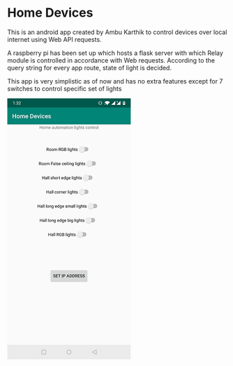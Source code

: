 # Home Devices

This is an android app created by Ambu Karthik to control devices over local internet using Web API requests. 

A raspberry pi has been set up which hosts a flask server with which Relay module is controlled in accordance with Web requests. 
According to the query string for every app route, state of light is decided. 

This app is very simplistic as of now and has no extra features except for 7 switches to control specific set of lights

![Screenshot of app](/images/app-screenshot.jpg)

